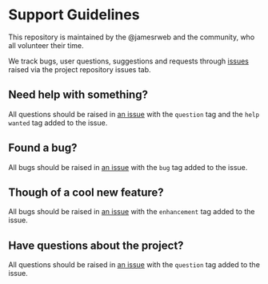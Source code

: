 # Support Guidelines

This repository is maintained by the @jamesrweb and the community, who all
volunteer their time.

We track bugs, user questions, suggestions and requests through
[issues](https://github.com/p5-wrapper/react/issues) raised via the project
repository issues tab.

## Need help with something?

All questions should be raised in
[an issue](https://github.com/p5-wrapper/react/issues/new) with the `question`
tag and the `help wanted` tag added to the issue.

## Found a bug?

All bugs should be raised in
[an issue](https://github.com/p5-wrapper/react/issues/new) with the `bug` tag
added to the issue.

## Though of a cool new feature?

All bugs should be raised in
[an issue](https://github.com/p5-wrapper/react/issues/new) with the
`enhancement` tag added to the issue.

## Have questions about the project?

All questions should be raised in
[an issue](https://github.com/p5-wrapper/react/issues/new) with the `question`
tag added to the issue.
